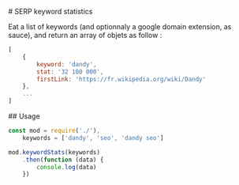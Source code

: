 # SERP keyword statistics

Eat a list of keywords (and optionnaly a google domain extension, as sauce), and return an array of objets as follow :

```javascript
[
	{
		keyword: 'dandy',
		stat: '32 100 000',
		firstLink: 'https://fr.wikipedia.org/wiki/Dandy'
	},
	...
]
```

## Usage

```Javascript
const mod = require('./'),
    keywords = ['dandy', 'seo', 'dandy seo']

mod.keywordStats(keywords)
    .then(function (data) {
        console.log(data)
    })
```
